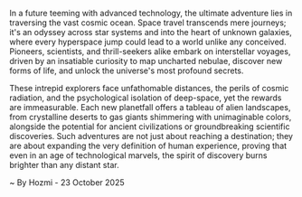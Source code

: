 
In a future teeming with advanced technology, the ultimate adventure lies in traversing the vast cosmic ocean. Space travel transcends mere journeys; it's an odyssey across star systems and into the heart of unknown galaxies, where every hyperspace jump could lead to a world unlike any conceived. Pioneers, scientists, and thrill-seekers alike embark on interstellar voyages, driven by an insatiable curiosity to map uncharted nebulae, discover new forms of life, and unlock the universe's most profound secrets.

These intrepid explorers face unfathomable distances, the perils of cosmic radiation, and the psychological isolation of deep-space, yet the rewards are immeasurable. Each new planetfall offers a tableau of alien landscapes, from crystalline deserts to gas giants shimmering with unimaginable colors, alongside the potential for ancient civilizations or groundbreaking scientific discoveries. Such adventures are not just about reaching a destination; they are about expanding the very definition of human experience, proving that even in an age of technological marvels, the spirit of discovery burns brighter than any distant star.

~ By Hozmi - 23 October 2025
